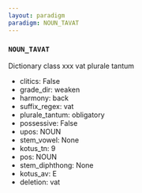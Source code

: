 ```yaml
---
layout: paradigm
paradigm: NOUN_TAVAT
---
```

### ` NOUN_TAVAT `

Dictionary class xxx vat plurale tantum
* clitics: False
* grade_dir: weaken
* harmony: back
* suffix_regex: vat
* plurale_tantum: obligatory
* possessive: False
* upos: NOUN
* stem_vowel: None
* kotus_tn: 9
* pos: NOUN
* stem_diphthong: None
* kotus_av: E
* deletion: vat
